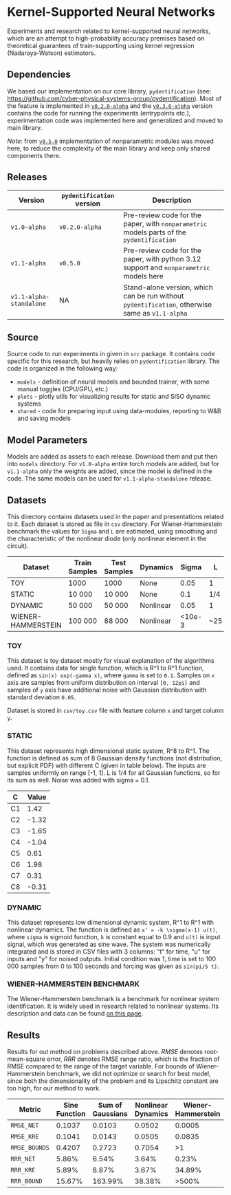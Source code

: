 # Kernel-Supported Neural Networks

Experiments and research related to kernel-supported neural networks, which are an attempt to high-probability accuracy
premises based on theoretical guarantees of train-supporting using kernel regression (Nadaraya-Watson) estimators.

## Dependencies

We based our implementation on our core library, `pydentification`  (see: https://github.com/cyber-physical-systems-group/pydentification).
Most of the feature is implemented in [`v0.2.0-alpha`](https://github.com/cyber-physical-systems-group/pydentification/releases/tag/v0.2.0-alpha) 
and the [`v0.3.0-alpha`](https://github.com/cyber-physical-systems-group/pydentification/releases/tag/v0.3.0-alpha) version contains
the code for running the experiments (entrypoints etc.), experimentation code was implemented here and generalized and
moved to main library.

*Note*: from [`v0.5.0`](https://github.com/cyber-physical-systems-group/pydentification/releases/tag/v0.5.0) implementation of nonparametric modules was moved here, to reduce the complexity of the
main library and keep only shared components there. 

## Releases

| Version                 | `pydentification` version | Description                                                                                     |
|-------------------------|---------------------------|-------------------------------------------------------------------------------------------------|
| `v1.0-alpha`            | `v0.2.0-alpha`            | Pre-review code for the paper, with `nonparametric` models parts of the `pydentification`       |
| `v1.1-alpha`            | `v0.5.0`                  | Pre-review code for the paper, with python 3.12 support and `nonparametric` models here         |
| `v1.1-alpha-standalone` | NA                        | Stand-alone version, which can be run without `pydentification`, otherwise same as `v1.1-alpha` | 

## Source 

Source code to run experiments in given in `src` package. It contains code specific for this research, but heavily
relies on `pydentification` library. The code is organized in the following way:
* `models` - definition of neural models and bounded trainer, with some manual toggles (CPU/GPU, etc.) 
* `plots` - plotly utils for visualizing results for static and SISO dynamic systems
* `shared` - code for preparing input using data-modules, reporting to W&B and saving models

## Model Parameters

Models are added as assets to each release. Download them and put then into `models` directory. For `v1.0-alpha` entire
torch models are added, but for `v1.1-alpha` only the weights are added, since the model is defined in the code. The
same models can be used for `v1.1-alpha-standalone` release.

## Datasets

This directory contains datasets used in the paper and presentations related to it. Each dataset is stored as file
in `csv` directory. For Wiener-Hammerstein benchmark the values for `Sigma` and `L` are estimated, using smoothing
and the characteristic of the nonlinear diode (only nonlinear element in the circuit).

| Dataset            | Train Samples | Test Samples | Dynamics  | Sigma  | L   |
|--------------------|---------------|--------------|-----------|--------|-----|
| TOY                | 1000          | 1000         | None      | 0.05   | 1   |
| STATIC             | 10 000        | 10 000       | None      | 0.1    | 1/4 |
| DYNAMIC            | 50 000        | 50 000       | Nonlinear | 0.05   | 1   |
| WIENER-HAMMERSTEIN | 100 000       | 88 000       | Nonlinear | <10e-3 | ~25 |

### TOY

This dataset is toy dataset mostly for visual explanation of the algorithms used. It contains data for single function,
which is R^1 to R^1 function, defined as `sin(x) exp(-gamma x)`, where `gamma` is set to `0.1`. Samples on `x` axis
are samples from uniform distribution on interval `[0, 12pi]` and samples of `y` axis have additional noise with 
Gaussian distribution with standard deviation `0.05`. 

Dataset is stored in `csv/toy.csv` file with feature column `x` and target column `y`.

### STATIC

This dataset represents high dimensional static system, R^8 to R^1. The function is defined as sum of 8 Gaussian density
functions (not distribution, but explicit PDF) with different C (given in table below). The inputs are samples uniformly
on range [-1, 1]. L is 1/4 for all Gaussian functions, so for its sum as well. Noise was added with sigma = 0.1.

| C  | Value |
|----|-------|
| C1 | 1.42  |
| C2 | -1.32 |
| C3 | -1.65 |
| C4 | -1.04 |
| C5 | 0.61  |
| C6 | 1.98  |
| C7 | 0.31  |
| C8 | -0.31 |

### DYNAMIC

This dataset represents low dimensional dynamic system, R^1 to R^1 with nonlinear dynamics. The function is defined as
`x' = -k \sigma(x-1) u(t)`, where `sigma` is sigmoid function, `k` is constant equal to 0.9 and `u(t)` is input signal,
which was generated as sine wave. The system was numerically integrated and is stored in CSV files with 3 columns:
"t" for time, "u" for inputs and "y" for noised outputs. Initial condition was 1, time is set to 100 000 samples from 0
to 100 seconds and forcing was given as `sin(pi/5 t)`.

### WIENER-HAMMERSTEIN BENCHMARK

The Wiener-Hammerstein benchmark is a benchmark for nonlinear system identification. It is widely used in research
related to nonlinear systems. Its description and data can be found [on this page](https://www.nonlinearbenchmark.org/benchmarks/wiener-hammerstein).

## Results

Results for out method on problems described above. $RMSE$ denotes root-mean-square error, $RRR$ denotes RMSE range
ratio, which is the fraction of RMSE compared to the range of the target variable. For bounds of Wiener-Hammerstein
benchmark, we did not optimize or search for best model, since both the dimensionality of the problem and its Lipschitz
constant are too high, for our method to work.

| Metric        | Sine Function | Sum of Gaussians | Nonlinear Dynamics | Wiener-Hammerstein |
|---------------|---------------|------------------|--------------------|--------------------|
| `RMSE_NET`    | 0.1037        | 0.0103           | 0.0502             | 0.0005             |
| `RMSE_KRE`    | 0.1041        | 0.0143           | 0.0505             | 0.0835             |
| `RMSE_BOUNDS` | 0.4207        | 0.2723           | 0.7054             | >1                 |
| `RRR_NET`     | 5.86%         | 6.54%            | 3.64%              | 0.23%              |
| `RRR_KRE`     | 5.89%         | 8.87%            | 3.67%              | 34.89%             |
| `RRR_BOUND`   | 15.67%        | 163.99%          | 38.38%             | >500%              |

